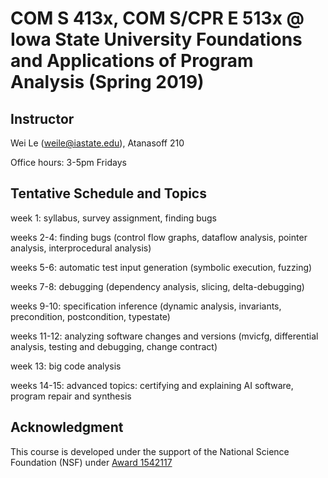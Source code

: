 # COM S 413x, COM S/CPR E 513x @ Iowa State University Foundations and Applications of Program Analysis (Spring 2019) #

## Instructor ## 
Wei Le (weile@iastate.edu), Atanasoff 210

Office hours: 3-5pm Fridays

## Tentative Schedule and Topics ##
week 1: syllabus, survey assignment, finding bugs

weeks 2-4: finding bugs (control flow graphs, dataflow analysis, pointer analysis, interprocedural analysis)

weeks 5-6: automatic test input generation (symbolic execution, fuzzing)

weeks 7-8: debugging (dependency analysis, slicing, delta-debugging)

weeks 9-10: specification inference (dynamic analysis, invariants, precondition, postcondition, typestate)

weeks 11-12: analyzing software changes and versions (mvicfg, differential analysis, testing and debugging, change contract)

week 13: big code analysis

weeks 14-15: advanced topics: certifying and explaining AI software, program repair and synthesis

## Acknowledgment ##
This course is developed under the support of the National Science Foundation (NSF) under <a href="http://www.nsf.gov/awardsearch/showAward?AWD_ID=1542117">Award 1542117

